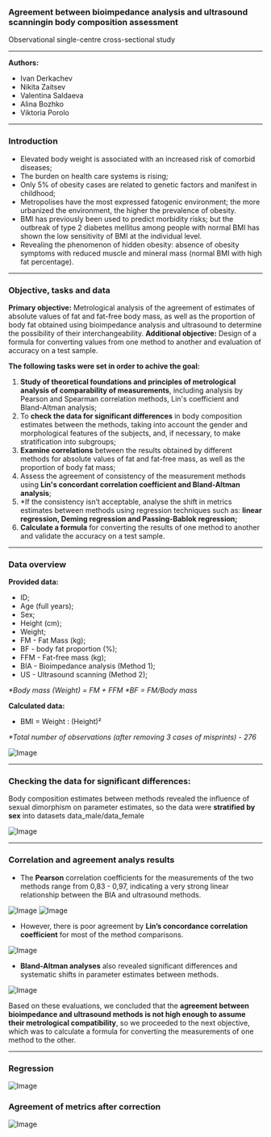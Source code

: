 ###  Agreement between bioimpedance analysis and ultrasound scanningin body composition assessment
Observational single-centre cross-sectional study
___
**Authors:**
- Ivan Derkachev
- Nikita Zaitsev
- Valentina Saldaeva
- Alina Bozhko
- Viktoria Porolo


___
### Introduction

- Elevated body weight is associated with an increased risk of comorbid diseases;
- The burden on health care systems is rising;
- Only 5% of obesity cases are related to genetic factors and manifest in childhood;
- Metropolises have the most expressed fatogenic environment; the more urbanized the environment, the higher the prevalence of obesity.
-  BMI has previously been used to predict morbidity risks; but the outbreak of type 2 diabetes mellitus among people with normal BMI has shown the low sensitivity of BMI at the individual level.
- Revealing the phenomenon of hidden obesity: absence of obesity symptoms with reduced muscle and mineral mass (normal BMI with high fat percentage).
___
### Objective, tasks and data

**Primary objective:** Metrological analysis of the agreement of estimates of absolute values of fat and fat-free body mass, as well as the proportion of body fat obtained using bioimpedance analysis and ultrasound to determine the possibility of their interchangeability. 
**Additional objective:** Design of a formula for converting values from one method to another and evaluation of accuracy on a test sample.

**The following tasks were set in order to achive the goal:**

1. **Study of theoretical foundations and principles of metrological analysis of comparability of measurements**, including analysis by Pearson and Spearman correlation methods, Lin's coefficient and Bland-Altman analysis;
2. To **check the data for significant differences** in body composition estimates between the methods, taking into account the gender and morphological features of the subjects, and, if necessary, to  make stratification into subgroups;
3. **Examine correlations** between the results obtained by different methods for absolute values of fat and fat-free mass, as well as the proportion of body fat mass;
4. Assess the agreement of consistency of the measurement methods using **Lin's concordant correlation coefficient and Bland-Altman analysis**;
5. *If the consistency isn’t acceptable, analyse the shift in metrics estimates between methods using regression techniques such as: **linear regression, Deming regression and **Passing-Bablok** regression;** 
6. **Calculate a formula** for converting the results of one method to another and validate the accuracy on a test sample.
___
### Data overview
**Provided data:**

- ID;
- Age (full years);
- Sex;
- Height (cm);
- Weight;
- FM - Fat Mass (kg);
- BF - body fat proportion (%);
- FFM - Fat-free mass (kg);
- BIA - Bioimpedance analysis (Method 1);
- US - Ultrasound scanning (Method 2);

_*Body mass (Weight) = FM + FFM
*BF = FM/Body mass_

**Сalculated data:**

- BMI = Weight : (Height)²

_*Total number of observations (after removing 3 cases of misprints) - 276_

![Image](https://github.com/user-attachments/assets/98efe997-6b19-4a5d-9306-6cfe28de1954)

___
### Checking the data for significant differences:
Вody composition estimates between methods revealed the influence of sexual dimorphism on parameter estimates, so the data were **stratified by sex** into datasets data_male/data_female

![Image](https://github.com/user-attachments/assets/f06f7594-1ab4-4ff4-be36-f9617ae88804)
___

### Correlation and agreement analys results
- The **Pearson** correlation coefficients for the measurements of the two methods range from 0,83 - 0,97, indicating a very strong linear relationship between the BIA and ultrasound methods.

![Image](https://github.com/user-attachments/assets/570684b7-fe8a-4b70-a61d-ecb428a13274)
![Image](https://github.com/user-attachments/assets/72012ab3-3edc-4047-921c-b29265392120)

- However, there is poor agreement by  **Lin’s concordance correlation coefficient** for most of the method comparisons.

![Image](https://github.com/user-attachments/assets/ad057a0d-7ab0-4cb5-819f-c528a3edeeef)

- **Bland-Altman analyses** also revealed significant differences and systematic shifts in parameter estimates between methods. 

![Image](https://github.com/user-attachments/assets/5619a93b-0d8b-45e4-ad81-649b7d2c31ee)

Based on these evaluations, we concluded that the **agreement between bioimpedance and ultrasound methods is not high enough to assume their metrological compatibility**, so we proceeded to the next objective, which was to calculate a formula for converting the measurements of one method to the other. 

___

### Regression

![Image](https://github.com/user-attachments/assets/b8c36137-79fc-4a7d-8efe-c4557dac5560)

### Agreement of metrics after correction 

![Image](https://github.com/user-attachments/assets/4631fbea-75b4-4a21-836f-ff4f601513c9)
